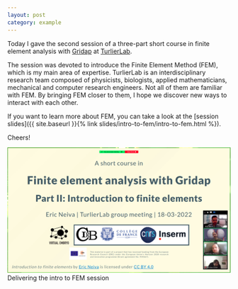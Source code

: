 ```yaml
---
layout: post
category: example
---
```


Today I gave the second session of a three-part short course in finite element analysis with [Gridap](https://github.com/gridap/Gridap.jl) at [TurlierLab](https://www.turlierlab.com/).

The session was devoted to introduce the Finite Element Method (FEM), which is my main area of expertise. TurlierLab is an interdisciplinary research team composed of physicists, biologists, applied mathematicians, mechanical and computer research engineers. Not all of them are familiar with FEM. By bringing FEM closer to them, I hope we discover new ways to interact with each other.

If you want to learn more about FEM, you can take a look at the [session slides]({{ site.baseurl }}{% link slides/intro-to-fem/intro-to-fem.html %}).

Cheers!

![meeting screenshot](/assets/img/20220318_IntroToFEM.png)
Delivering the intro to FEM session